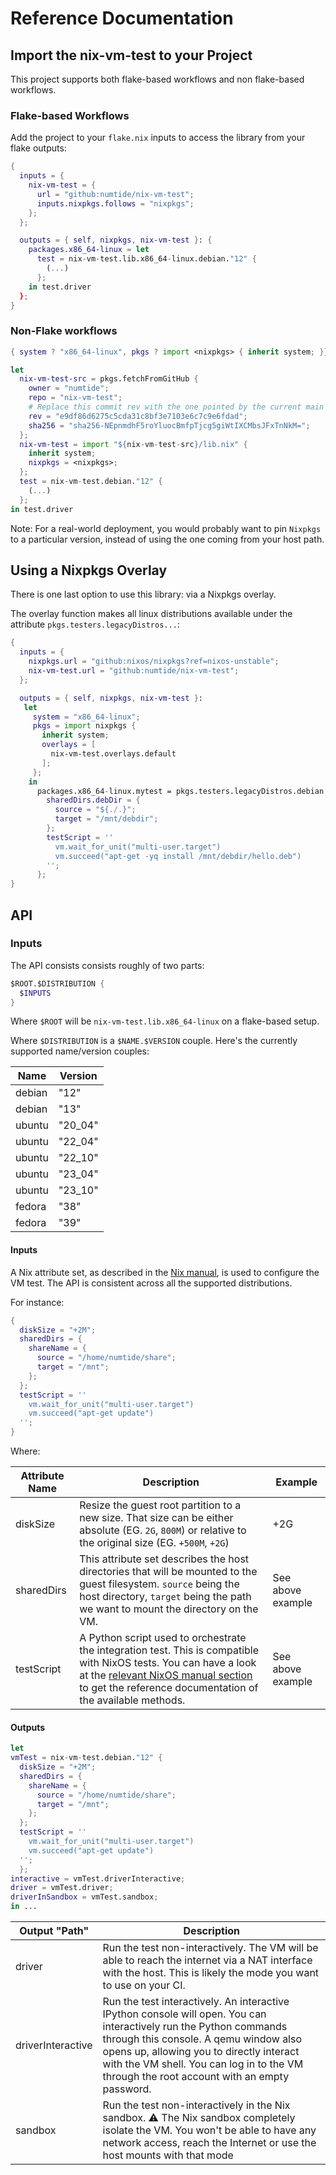# Reference Documentation

## Import the nix-vm-test to your Project

This project supports both flake-based workflows and non flake-based
workflows.

### Flake-based Workflows

Add the project to your `flake.nix` inputs to access the library from your flake outputs:

```nix
{
  inputs = {
    nix-vm-test = {
      url = "github:numtide/nix-vm-test";
      inputs.nixpkgs.follows = "nixpkgs";
    };
  };

  outputs = { self, nixpkgs, nix-vm-test }: {
    packages.x86_64-linux = let
      test = nix-vm-test.lib.x86_64-linux.debian."12" {
        (...)
      };
    in test.driver
  };
}
```

### Non-Flake workflows

```nix
{ system ? "x86_64-linux", pkgs ? import <nixpkgs> { inherit system; }}:

let
  nix-vm-test-src = pkgs.fetchFromGitHub {
    owner = "numtide";
    repo = "nix-vm-test";
    # Replace this commit rev with the one pointed by the current main branch.
    rev = "e9df86d6275c5cda31c8bf3e7103e6c7c9e6fdad";
    sha256 = "sha256-NEpnmdhF5roYluocBmfpTjcg5giWtIXCMbsJFxTnNkM=";
  };
  nix-vm-test = import "${nix-vm-test-src}/lib.nix" {
    inherit system;
    nixpkgs = <nixpkgs>;
  };
  test = nix-vm-test.debian."12" {
    (...)
  };
in test.driver
```

Note: For a real-world deployment, you would probably want to pin `Nixpkgs` to a particular version, instead of using the one coming from your host path.


## Using a Nixpkgs Overlay

There is one last option to use this library: via a Nixpkgs overlay.

The overlay function makes all linux distributions available under the attribute
`pkgs.testers.legacyDistros...`:

```nix
{
  inputs = {
    nixpkgs.url = "github:nixos/nixpkgs?ref=nixos-unstable";
    nix-vm-test.url = "github:numtide/nix-vm-test";
  };

  outputs = { self, nixpkgs, nix-vm-test }:
   let
     system = "x86_64-linux";
     pkgs = import nixpkgs {
       inherit system;
       overlays = [
         nix-vm-test.overlays.default
       ];
     };
    in
      packages.x86_64-linux.mytest = pkgs.testers.legacyDistros.debian."13" {
        sharedDirs.debDir = {
          source = "${./.}";
          target = "/mnt/debdir";
        };
        testScript = ''
          vm.wait_for_unit("multi-user.target")
          vm.succeed("apt-get -yq install /mnt/debdir/hello.deb")
        '';
      };
}
```

## API

### Inputs

The API consists consists roughly of two parts:

```nix
$ROOT.$DISTRIBUTION {
  $INPUTS
}
```

Where `$ROOT` will be `nix-vm-test.lib.x86_64-linux` on a flake-based setup.

Where `$DISTRIBUTION` is a `$NAME.$VERSION` couple. Here's the currently supported name/version couples:

| Name   | Version |
| ------ | ------- |
| debian | "12"    |
| debian | "13"    |
| ubuntu | "20_04" |
| ubuntu | "22_04" |
| ubuntu | "22_10" |
| ubuntu | "23_04" |
| ubuntu | "23_10" |
| fedora | "38"    |
| fedora | "39"    |

#### Inputs

A Nix attribute set, as described in the  [Nix manual](https://nixos.org/manual/nix/stable/language/values.html?highlight=attribute%20set#attribute-set), is used to configure the VM test. The API is consistent across all the supported distributions.

For instance:

```nix
{
  diskSize = "+2M";
  sharedDirs = {
    shareName = {
      source = "/home/numtide/share";
      target = "/mnt";
    };
  };
  testScript = ''
    vm.wait_for_unit("multi-user.target")
    vm.succeed("apt-get update")
  '';
}
```

Where:

| Attribute Name | Description                                                                                                                                                                                                                                                                         | Example           |
| -------------- | ----------------------------------------------------------------------------------------------------------------------------------------------------------------------------------------------------------------------------------------------------------------------------------- | ----------------- |
| diskSize       | Resize the guest root partition to a new size. That size can be either absolute (EG. `2G`, `800M`) or relative to the original size (EG. `+500M`, `+2G`)                                                                                                                            | +2G               |
| sharedDirs     | This attribute set describes the host directories that will be mounted to the guest filesystem. `source` being the host directory, `target` being the path we want to mount the directory on the VM.                                                                                | See above example |
| testScript     | A Python script used to orchestrate the integration test. This is compatible with NixOS tests. You can have a look at the [relevant NixOS manual section](https://nixos.org/manual/nixos/stable/#ssec-machine-objects) to get the reference documentation of the available methods. | See above example |

#### Outputs

```nix
let
vmTest = nix-vm-test.debian."12" {
  diskSize = "+2M";
  sharedDirs = {
    shareName = {
      source = "/home/numtide/share";
      target = "/mnt";
    };
  };
  testScript = ''
    vm.wait_for_unit("multi-user.target")
    vm.succeed("apt-get update")
  '';
  };
interactive = vmTest.driverInteractive;
driver = vmTest.driver;
driverInSandbox = vmTest.sandbox;
in ...
```

| Output "Path"     | Description                                                                                                                                                                                                                                                                                           |
| ----------------- | ----------------------------------------------------------------------------------------------------------------------------------------------------------------------------------------------------------------------------------------------------------------------------------------------------- |
| driver            | Run the test non-interactively. The VM will be able to reach the internet via a NAT interface with the host. This is likely the mode you want to use on your CI.                                                                                                                                      |
| driverInteractive | Run the test interactively. An interactive IPython console will open. You can interactively run the Python commands through this console. A qemu window also opens up, allowing you to directly interact with the VM shell. You can log in to the VM through the root account with an empty password. |
| sandbox           | Run the test non-interactively in the Nix sandbox. ⚠️ The Nix sandbox completely isolate the VM. You won't be able to have any network access, reach the Internet or use the host mounts with that mode                                                                                               |
